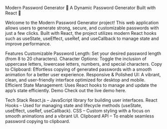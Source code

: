 Modern Password Generator
🔐 A Dynamic Password Generator Built with React 🎉

Welcome to the Modern Password Generator project! This web application allows users to generate strong, secure, and customizable passwords with just a few clicks. Built with React, the project utilizes modern React hooks such as useState, useEffect, useRef, and useCallback to manage state and improve performance.

Features
Customizable Password Length: Set your desired password length (from 8 to 20 characters).
Character Options: Toggle the inclusion of uppercase letters, lowercase letters, numbers, and special characters.
Copy to Clipboard: Effortless copying of generated passwords with a smooth animation for a better user experience.
Responsive & Polished UI: A vibrant, clean, and user-friendly interface optimized for desktop and mobile.
Efficient State Management: Uses React hooks to manage and update the app’s state efficiently.
Demo
Check out the live demo here.

Tech Stack
React.js – JavaScript library for building user interfaces.
React Hooks – Used for managing state and lifecycle methods (useState, useEffect, useRef, useCallback).
CSS – Custom styling with a focus on smooth animations and a vibrant UI.
Clipboard API – To enable seamless password copying to clipboard.
